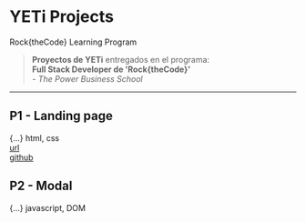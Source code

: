 # YETi Projects

Rock{theCode} Learning Program

>__Proyectos de YETi__ entregados en el programa:  
>__Full Stack Developer de 'Rock{theCode}'__  
>_- The Power Business School_  
- - -

## P1 - Landing page

{...} html, css  
[url](https://p1-landing-camperizando.vercel.app)  
[github](https://github.com/yetiTheCoder/RtC-YETi-Projects/tree/20a816cb9b8a56df4cf45e5a18646ace1277dc40/p1/Landing-Camperizando)  

## P2 - Modal

{...} javascript, DOM
